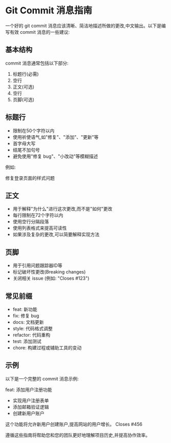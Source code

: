 # Git Commit 消息指南

一个好的 git commit 消息应该清晰、简洁地描述所做的更改,中文输出。以下是编写有效 commit 消息的一些建议:

## 基本结构

commit 消息通常包括以下部分:

1. 标题行(必需)
2. 空行
3. 正文(可选)
4. 空行
5. 页脚(可选)

## 标题行

- 限制在50个字符以内
- 使用祈使语气,如"修复"、"添加"、"更新"等
- 首字母大写
- 结尾不加句号
- 避免使用"修复 bug"、"小改动"等模糊描述

例如:

修复登录页面的样式问题

## 正文

- 用于解释"为什么"进行这次更改,而不是"如何"更改
- 每行限制在72个字符以内
- 使用空行分隔段落
- 使用列表格式来提高可读性
- 如果涉及复杂的更改,可以简要解释实现方法

## 页脚

- 用于引用问题跟踪器ID等
- 标记破坏性更改(Breaking changes)
- 关闭相关 issue (例如: "Closes #123")

## 常见前缀

- feat: 新功能
- fix: 修复 bug
- docs: 文档更新
- style: 代码格式调整
- refactor: 代码重构
- test: 添加测试
- chore: 构建过程或辅助工具的变动

## 示例

以下是一个完整的 commit 消息示例:

feat: 添加用户注册功能

- 实现用户注册表单
- 添加邮箱验证逻辑
- 创建新用户账户

这个功能将允许新用户创建账户,提高网站的用户增长。
Closes #456

遵循这些指南将帮助您和您的团队更好地理解项目历史,并提高协作效率。